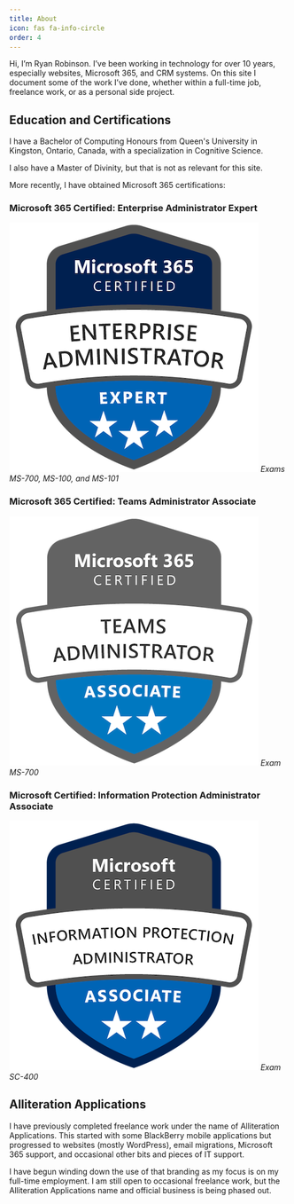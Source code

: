 ```yaml
---
title: About
icon: fas fa-info-circle
order: 4
---
```


Hi, I’m Ryan Robinson. I’ve been working in technology for over 10 years, especially websites, Microsoft 365, and CRM systems. On this site I document some of the work I’ve done, whether within a full-time job, freelance work, or as a personal side project.

## Education and Certifications

I have a Bachelor of Computing Honours from Queen's University in Kingston, Ontario, Canada, with a specialization in Cognitive Science.

I also have a Master of Divinity, but that is not as relevant for this site.

More recently, I have obtained Microsoft 365 certifications:

### Microsoft 365 Certified: Enterprise Administrator Expert

![Enterprise Administrator Expert badge](../assets/img/microsoft-365-certified-enterprise-administrator-expert.png "Enterprise Administrator badge")
_Exams MS-700, MS-100, and MS-101_

### Microsoft 365 Certified: Teams Administrator Associate

![Microsoft Teams Administrator Associate badge](../assets/img/microsoft-365-certified-teams-administrator-associate.png "Teams Administrator badge")
_Exam MS-700_

### Microsoft Certified: Information Protection Administrator Associate

![Microsoft Information Protection Administrator Associate badge](../assets/img/microsoft-certified-information-protection-administrator-associate.png "Information Protection Administrator badge")
_Exam SC-400_

## Alliteration Applications

I have previously completed freelance work under the name of Alliteration Applications. This started with some BlackBerry mobile applications but progressed to websites (mostly WordPress), email migrations, Microsoft 365 support, and occasional other bits and pieces of IT support.

I have begun winding down the use of that branding as my focus is on my full-time employment. I am still open to occasional freelance work, but the Alliteration Applications name and official business is being phased out.
